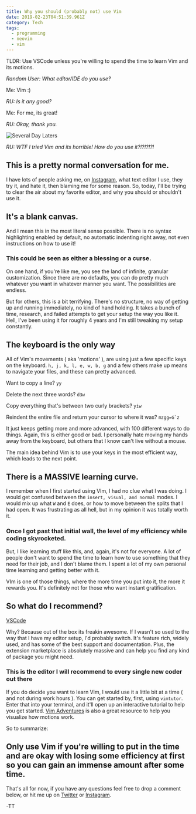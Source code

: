 ```yaml
---
title: Why you should (probably not) use Vim
date: 2019-02-23T04:51:39.961Z
category: Tech
tags:
  - programming
  - neovim
  - vim
---
```

TLDR: Use VSCode unless you're willing to spend the time to learn Vim
and its motions.

_Random User: What editor/IDE do you use?_

Me: Vim :)

_RU: Is it any good?_

Me: For me, its great!

_RU: Okay, thank you._

![Several Day Laters](https://i.kym-cdn.com/photos/images/newsfeed/001/243/641/a37.png)

_RU: WTF I tried Vim and its horrible! How do you use it?!?!?!?!_

## This is a pretty normal conversation for me.

I have lots of people asking me, on
[Instagram](https://instagram.com/tallestthomas), what text editor I use,
they try it, and hate it, then blaming me for some reason. So, today, I'll be
trying to clear the air about my favorite editor, and why you should or
shouldn't use it.

## It's a blank canvas.

And I mean this in the most literal sense possible. There is no syntax
highlighting enabled by default, no automatic indenting right away, not even
instructions on how to use it!

### This could be seen as either a blessing or a curse.

On one hand, if you're like me, you see the land of infinite, granular
customization. Since there are no defaults, you can do pretty much whatever you
want in whatever manner you want. The possibilities are endless.

But for others, this is a bit terrifying. There's no structure, no way of
getting up and running immediately, no kind of hand holding. It takes a bunch
of time, research, and failed attempts to get your setup the way you like it.
Hell, I've been using it for roughly 4 years and I'm still tweaking my setup
constantly.

## The keyboard is the only way

All of Vim's movements ( aka 'motions' ), are using just a few specific keys on
the keyboard. `h, j, k, l, e, w, b, g` and a few others make up means to
navigate your files, and these can pretty advanced.

Want to copy a line? `yy`

Delete the next three words? `d3w`

Copy everything that's between two curly brackets? `yiw`

Reindent the entire file and return your cursor to where it was?
`` mzgg=G`z ``

It just keeps getting more and more advanced, with 100 different ways to
do things. Again, this is either good or bad. I personally hate moving my
hands away from the keyboard, but others that I know can't live without a
mouse.

The main idea behind Vim is to use your keys in the most efficient way,
which leads to the next point.

## There is a MASSIVE learning curve.

I remember when I first started using VIm, I had no clue what I was doing. I
would get confused between the `insert, visual, and normal` modes. I would
mix up what `W` and `E` does, or how to move between the splits that I had
open. It was frustrating as all hell, but in my opinion it was totally worth
it.

### Once I got past that initial wall, the level of my efficiency while coding skyrocketed.

But, I like learning stuff like this, and, again, it's not for everyone. A lot
of people don't want to spend the time to learn how to use something that
they need for their job, and I don't blame them. I spent a lot of my own
personal time learning and getting better with it.

VIm is one of those things, where the more time you put into it, the more it
rewards you. It's definitely not for those who want instant gratification.

## So what do I recommend?

[ VSCode ](https://code.visualstudio.com)

Why? Because out of the box its freakin awesome. If I wasn't so used to the
way that I have my editor setup, I'd probably switch. It's feature rich,
widely used, and has some of the best support and documentation.
Plus, the extension marketplace is absolutely massive and can help you find any
kind of package you might need.

### This is the editor I will recommend to every single new coder out there

If you do decide you want to learn Vim, I would use it a little bit at a
time ( and not during work hours ). You can get started by, first, using
`vimtutor`. Enter that into your terminal, and it'll open up an interactive
tutorial to help you get started. [ Vim Adventures](https://vim-adventures.com)
is also a great resource to help you visualize how motions work.

So to summarize:

## Only use Vim if you're willing to put in the time and are okay with losing some efficiency at first so you can gain an immense amount after some time.

That's all for now, if you have any questions feel free to drop a comment
below, or hit me up on [Twitter](https://twitter.com/tallestthomas) or
[Instagram](https://instagram.com/tallestthomas).

-TT
